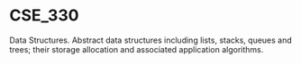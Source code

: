 # CSE_330
Data Structures.
Abstract data structures including lists, stacks, queues and trees; their storage allocation and associated application algorithms. 
